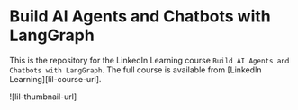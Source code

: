 # Build AI Agents and Chatbots with LangGraph
This is the repository for the LinkedIn Learning course `Build AI Agents and Chatbots with LangGraph`. The full course is available from [LinkedIn Learning][lil-course-url].

![lil-thumbnail-url]

